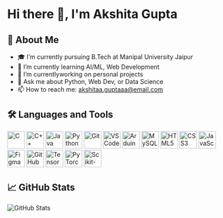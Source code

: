 
# Hi there 👋, I'm Akshita Gupta

## 🚀 About Me
- 🎓 I’m currently pursuing B.Tech at Manipal University Jaipur
- 🌱 I’m currently learning AI/ML, Web Development
- 🔭 I’m currentlyworking on personal projects
- 💬 Ask me about Python, Web Dev, or Data Science
- 📫 How to reach me: akshitaa.guptaaa@email.com


## 🛠️ Languages and Tools

<p>
  <img src="https://cdn.jsdelivr.net/gh/devicons/devicon/icons/c/c-original.svg" alt="C" width="40" height="40"/>
  <img src="https://cdn.jsdelivr.net/gh/devicons/devicon/icons/cplusplus/cplusplus-original.svg" alt="C++" width="40" height="40"/>
  <img src="https://cdn.jsdelivr.net/gh/devicons/devicon/icons/java/java-original.svg" alt="Java" width="40" height="40"/>
  <img src="https://cdn.jsdelivr.net/gh/devicons/devicon/icons/python/python-original.svg" alt="Python" width="40" height="40" />
  <img src="https://cdn.jsdelivr.net/gh/devicons/devicon/icons/git/git-original.svg" alt="Git" width="40" height="40" />
  <img src="https://cdn.jsdelivr.net/gh/devicons/devicon/icons/visualstudio/visualstudio-plain.svg" alt="VS Code" width="40" height="40" />
  <img src="https://cdn.jsdelivr.net/gh/devicons/devicon/icons/arduino/arduino-original.svg" alt="Arduino" width="40" height="40" />
  <img src="https://cdn.jsdelivr.net/gh/devicons/devicon/icons/mysql/mysql-original.svg" alt="MySQL" width="40" height="40" />
  <img src="https://cdn.jsdelivr.net/gh/devicons/devicon/icons/html5/html5-original.svg" alt="HTML5" width="40" height="40" />
  <img src="https://cdn.jsdelivr.net/gh/devicons/devicon/icons/css3/css3-original.svg" alt="CSS3" width="40" height="40" />
  <img src="https://cdn.jsdelivr.net/gh/devicons/devicon/icons/javascript/javascript-original.svg" alt="JavaScript" width="40" height="40" />
  <img src="https://cdn.jsdelivr.net/gh/devicons/devicon/icons/figma/figma-original.svg" alt="Figma" width="40" height="40" />
  <img src="https://cdn.jsdelivr.net/gh/devicons/devicon/icons/github/github-original.svg" alt="GitHub" width="40" height="40" />
  <img src="https://cdn.jsdelivr.net/gh/devicons/devicon/icons/tensorflow/tensorflow-original.svg" alt="TensorFlow" width="40" height="40" />
  <img src="https://cdn.jsdelivr.net/gh/devicons/devicon/icons/pytorch/pytorch-original.svg" alt="PyTorch" width="40" height="40" />
  <img src="https://cdn.jsdelivr.net/gh/devicons/devicon/icons/scikitlearn/scikitlearn-original.svg" alt="Scikit-Learn" width="40" height="40" />
 
</p>



## 📈 GitHub Stats
![GitHub Stats](https://github-readme-stats.vercel.app/api?username=akshita-guptaa&show_icons=true&theme=radical)


